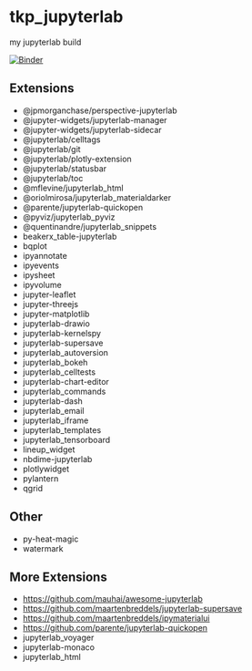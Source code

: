 # tkp_jupyterlab
my jupyterlab build

[![Binder](http://mybinder.org/badge_logo.svg)](http://beta.mybinder.org/v2/gh/timkpaine/jpmorgan-python-training/master?urlpath=lab)

## Extensions
- @jpmorganchase/perspective-jupyterlab
- @jupyter-widgets/jupyterlab-manager
- @jupyter-widgets/jupyterlab-sidecar
- @jupyterlab/celltags
- @jupyterlab/git
- @jupyterlab/plotly-extension
- @jupyterlab/statusbar
- @jupyterlab/toc
- @mflevine/jupyterlab_html
- @oriolmirosa/jupyterlab_materialdarker
- @parente/jupyterlab-quickopen
- @pyviz/jupyterlab_pyviz
- @quentinandre/jupyterlab_snippets
- beakerx_table-jupyterlab
- bqplot
- ipyannotate
- ipyevents
- ipysheet
- ipyvolume
- jupyter-leaflet
- jupyter-threejs
- jupyter-matplotlib
- jupyterlab-drawio
- jupyterlab-kernelspy
- jupyterlab-supersave
- jupyterlab_autoversion
- jupyterlab_bokeh
- jupyterlab_celltests
- jupyterlab-chart-editor
- jupyterlab_commands
- jupyterlab-dash
- jupyterlab_email
- jupyterlab_iframe
- jupyterlab_templates
- jupyterlab_tensorboard
- lineup_widget
- nbdime-jupyterlab
- plotlywidget
- pylantern
- qgrid

## Other
- py-heat-magic
- watermark

## More Extensions
- https://github.com/mauhai/awesome-jupyterlab
- https://github.com/maartenbreddels/jupyterlab-supersave
- https://github.com/maartenbreddels/ipymaterialui
- https://github.com/parente/jupyterlab-quickopen
- jupyterlab_voyager
- jupyterlab-monaco
- jupyterlab_html
